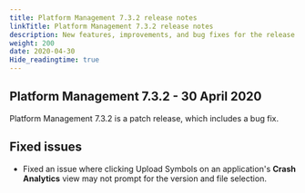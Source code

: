 ```yaml
---
title: Platform Management 7.3.2 release notes
linkTitle: Platform Management 7.3.2 release notes
description: New features, improvements, and bug fixes for the release.
weight: 200
date: 2020-04-30
Hide_readingtime: true
---
```


## Platform Management 7.3.2 - 30 April 2020

Platform Management 7.3.2 is a patch release, which includes a bug fix.

## Fixed issues

* Fixed an issue where clicking Upload Symbols on an application's **Crash Analytics** view may not prompt for the version and file selection.
